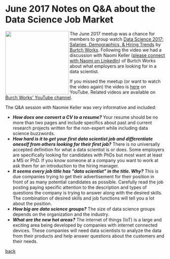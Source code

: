 # June 2017 Notes on Q&A about the Data Science Job Market
<a href="url"><img src="https://lansingarearusersgroup.github.io/images/LansingAreaRUserGroup_CIRCLE-w-Michigan-logo_300dpi.png" align="left" height="200"></a>The June 2017 meetup was a chance for members to group watch [Data Science 2017: Salaries, Demographics, & Hiring Trends](https://www.youtube.com/watch?v=cVDpr5pGOxw) by [Burtch Works](http://www.burtchworks.com). Following the video we had a discussion with Naomi Keller ([please connect with Naomi on LinkedIn](https://www.linkedin.com/in/naomikeller/)) of Burtch Works about what employers are looking for in a data scientist. 

If you missed the meetup (or want to watch the video again) the video is [here](https://www.youtube.com/watch?v=cVDpr5pGOxw) on YouTube. Related videos are available on [Burch Works' YouTube channel](https://www.youtube.com/channel/UCejelOS3lhDyxTlq_ObSxEw).

The Q&A session with Naomie Keller was very informative and included:

- _**How does one convert a CV to a resume?**_ Your resume should be no more than two pages and include specifics about past and current research projects written for the non-expert while including data science buzzwords.
- _**How hard is it to get your first data scientist job and differentiate oneself from others looking for their first job?**_ There is no universally accepted definition for what a data scientist is or does. Some employers are specifically looking for candidates with PhDs but most want at least a MS or PhD. If you know someone at a company you want to work at ask them for an introduction to the hiring manager.
- _**It seems every job title has "data scientist" in the title. Why?**_ This is due companies trying to get their advertisement for their position in front of as many potential candidates as possible. Carefully read the job posting paying specific attention to the description and types of questions the company is trying to answer along with the desired skills. The combination of desired skills and job functions will tell you a lot about the position.
- _**How big are data science groups?**_ The size of data science groups depends on the organization and the industry.
- _**What are the new hot areas?**_ The internet of things (IoT) is a large and exciting area being developed by companies with internet connected devices. These companies will need data scientists to analyze the data from their products and help answer questions about the customers and their needs.

[back](./)
